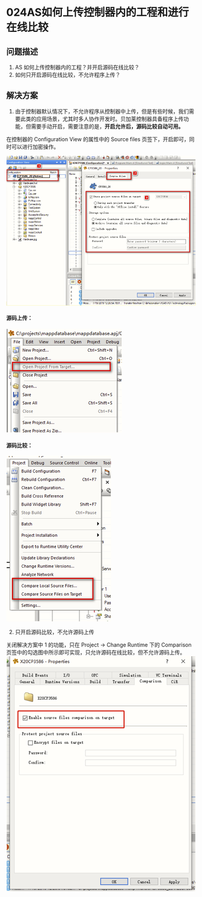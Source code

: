 # 024AS如何上传控制器内的工程和进行在线比较
## 问题描述

1. AS 如何上传控制器内的工程？并开启源码在线比较？
2. 如何只开启源码在线比较，不允许程序上传？

## 解决方案

1. 由于控制器默认情况下，不允许程序从控制器中上传，但是有些时候，我们需要此类的应用场景，尤其时多人协作开发时。贝加莱控制器具备程序上传功能，但需要手动开启，需要注意的是，**开启允许后，源码比较自动可用。**

在控制器的 Configuration View 的属性中的 Source files 页签下，开启即可，同时可以进行加密操作。

![Img](./FILES/024AS如何上传控制器内的工程和进行在线比较.md/img-20220605194824.png)

#### 源码上传：

![Img](./FILES/024AS如何上传控制器内的工程和进行在线比较.md/img-20220605194837.png)

#### 源码比较：

![Img](./FILES/024AS如何上传控制器内的工程和进行在线比较.md/img-20220605194847.png)


2. 只开启源码比较，不允许源码上传

关闭解决方案中 1 的功能，只在 Project -> Change Runtime 下的 Comparison 页签中的勾选图中所示即可实现，只允许源码在线比较，但不允许源码上传。
![Img](./FILES/024AS如何上传控制器内的工程和进行在线比较.md/img-20220605194901.png)
